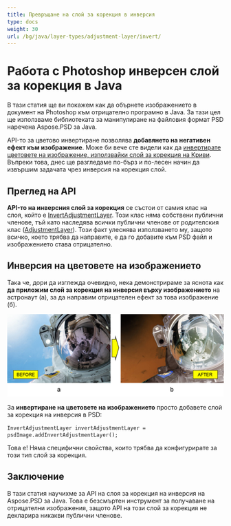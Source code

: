 ```yaml
---
title: Превръщане на слой за корекция в инверсия
type: docs
weight: 30
url: /bg/java/layer-types/adjustment-layer/invert/
---
```


# Работа с Photoshop инверсен слой за корекция в Java

В тази статия ще ви покажем как да обърнете изображението в документ на Photoshop към отрицателно програмно в Java. За тази цел ще използваме библиотеката за манипулиране на файловия формат PSD наречена Aspose.PSD за Java.

API-то за цветово инвертиране позволява **добавянето на негативен ефект към изображение**. Може би вече сте видели как да [инвертирате цветовете на изображение, използвайки слой за корекция на Криви](/psd/bg/java/layer-types/adjustment-layer/curves/). Въпреки това, днес ще разгледаме по-бърз и по-лесен начин да извършим задачата чрез инверсия на корекция слой.

## Преглед на API

**API-то на инверсния слой за корекция** се състои от самия клас на слоя, който е [InvertAdjustmentLayer](https://reference.aspose.com/psd/java/com.aspose.psd.fileformats.psd.layers.adjustmentlayers/InvertAdjustmentLayer). Този клас няма собствени публични членове, тъй като наследява всички публични членове от родителския клас ([AdjustmentLayer](https://reference.aspose.com/psd/java/com.aspose.psd.fileformats.psd.layers.adjustmentlayers/AdjustmentLayer)). Този факт улеснява използването му, защото всичко, което трябва да направите, е да го добавите към PSD файл и изображението става отрицателно.

## Инверсия на цветовете на изображението

Така че, дори да изглежда очевидно, нека демонстрираме за яснота как **да приложим слой за корекция на инверсия върху изображението** на астронаут (а), за да направим отрицателен ефект за това изображение (б).

![Пример на слой за корекция на инверсия Преди и След](invert-adjustment-layer-figure-1.png)

За **инвертиране на цветовете на изображението** просто добавете слой за корекция на инверсия в PSD:

    InvertAdjustmentLayer invertAdjustmentLayer = psdImage.addInvertAdjustmentLayer();

Това е! Няма специфични свойства, които трябва да конфигурирате за този тип слой за корекция.

## Заключение

В тази статия научихме за API на слоя за корекция на инверсия на Aspose.PSD за Java. Това е безсмъртен инструмент за получаване на отрицателни изображения, защото API на този слой за корекция не декларира никакви публични членове.
